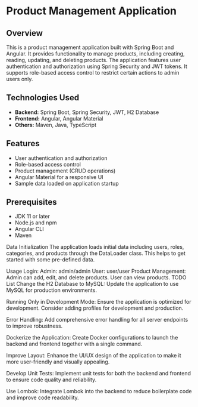 # Product Management Application

## Overview

This is a product management application built with Spring Boot and Angular. It provides functionality to manage products, including creating, reading, updating, and deleting products. The application features user authentication and authorization using Spring Security and JWT tokens. It supports role-based access control to restrict certain actions to admin users only.

## Technologies Used

- **Backend:** Spring Boot, Spring Security, JWT, H2 Database
- **Frontend:** Angular, Angular Material
- **Others:** Maven, Java, TypeScript

## Features

- User authentication and authorization
- Role-based access control
- Product management (CRUD operations)
- Angular Material for a responsive UI
- Sample data loaded on application startup

## Prerequisites

- JDK 11 or later
- Node.js and npm
- Angular CLI
- Maven


Data Initialization
The application loads initial data including users, roles, categories, and products through the DataLoader class. This helps to get started with some pre-defined data.

Usage
Login:
Admin: admin/admin
User: user/user
Product Management:
Admin can add, edit, and delete products.
User can view products.
TODO List
 Change the H2 Database to MySQL:
Update the application to use MySQL for production environments.

 Running Only in Development Mode:
Ensure the application is optimized for development. Consider adding profiles for development and production.

 Error Handling:
Add comprehensive error handling for all server endpoints to improve robustness.

 Dockerize the Application:
Create Docker configurations to launch the backend and frontend together with a single command.

 Improve Layout:
Enhance the UI/UX design of the application to make it more user-friendly and visually appealing.

 Develop Unit Tests:
Implement unit tests for both the backend and frontend to ensure code quality and reliability.

 Use Lombok:
Integrate Lombok into the backend to reduce boilerplate code and improve code readability.
